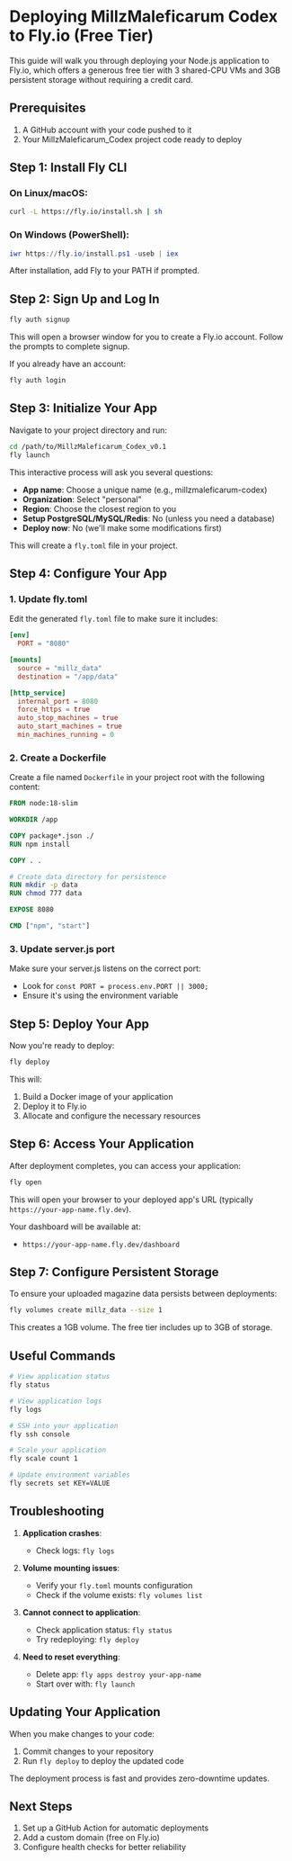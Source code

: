 # Deploying MillzMaleficarum Codex to Fly.io (Free Tier)

This guide will walk you through deploying your Node.js application to Fly.io, which offers a generous free tier with 3 shared-CPU VMs and 3GB persistent storage without requiring a credit card.

## Prerequisites

1. A GitHub account with your code pushed to it
2. Your MillzMaleficarum_Codex project code ready to deploy

## Step 1: Install Fly CLI

### On Linux/macOS:
```bash
curl -L https://fly.io/install.sh | sh
```

### On Windows (PowerShell):
```powershell
iwr https://fly.io/install.ps1 -useb | iex
```

After installation, add Fly to your PATH if prompted.

## Step 2: Sign Up and Log In

```bash
fly auth signup
```

This will open a browser window for you to create a Fly.io account. Follow the prompts to complete signup.

If you already have an account:
```bash
fly auth login
```

## Step 3: Initialize Your App

Navigate to your project directory and run:

```bash
cd /path/to/MillzMaleficarum_Codex_v0.1
fly launch
```

This interactive process will ask you several questions:
- **App name**: Choose a unique name (e.g., millzmaleficarum-codex)
- **Organization**: Select "personal"
- **Region**: Choose the closest region to you
- **Setup PostgreSQL/MySQL/Redis**: No (unless you need a database)
- **Deploy now**: No (we'll make some modifications first)

This will create a `fly.toml` file in your project.

## Step 4: Configure Your App

### 1. Update fly.toml

Edit the generated `fly.toml` file to make sure it includes:

```toml
[env]
  PORT = "8080"

[mounts]
  source = "millz_data"
  destination = "/app/data"

[http_service]
  internal_port = 8080
  force_https = true
  auto_stop_machines = true
  auto_start_machines = true
  min_machines_running = 0
```

### 2. Create a Dockerfile

Create a file named `Dockerfile` in your project root with the following content:

```Dockerfile
FROM node:18-slim

WORKDIR /app

COPY package*.json ./
RUN npm install

COPY . .

# Create data directory for persistence
RUN mkdir -p data
RUN chmod 777 data

EXPOSE 8080

CMD ["npm", "start"]
```

### 3. Update server.js port

Make sure your server.js listens on the correct port:
- Look for `const PORT = process.env.PORT || 3000;`
- Ensure it's using the environment variable

## Step 5: Deploy Your App

Now you're ready to deploy:

```bash
fly deploy
```

This will:
1. Build a Docker image of your application
2. Deploy it to Fly.io
3. Allocate and configure the necessary resources

## Step 6: Access Your Application

After deployment completes, you can access your application:

```bash
fly open
```

This will open your browser to your deployed app's URL (typically `https://your-app-name.fly.dev`).

Your dashboard will be available at:
- `https://your-app-name.fly.dev/dashboard`

## Step 7: Configure Persistent Storage

To ensure your uploaded magazine data persists between deployments:

```bash
fly volumes create millz_data --size 1
```

This creates a 1GB volume. The free tier includes up to 3GB of storage.

## Useful Commands

```bash
# View application status
fly status

# View application logs
fly logs

# SSH into your application
fly ssh console

# Scale your application
fly scale count 1

# Update environment variables
fly secrets set KEY=VALUE
```

## Troubleshooting

1. **Application crashes**:
   - Check logs: `fly logs`

2. **Volume mounting issues**:
   - Verify your `fly.toml` mounts configuration
   - Check if the volume exists: `fly volumes list`

3. **Cannot connect to application**:
   - Check application status: `fly status`
   - Try redeploying: `fly deploy`

4. **Need to reset everything**:
   - Delete app: `fly apps destroy your-app-name`
   - Start over with: `fly launch`

## Updating Your Application

When you make changes to your code:

1. Commit changes to your repository
2. Run `fly deploy` to deploy the updated code

The deployment process is fast and provides zero-downtime updates.

## Next Steps

1. Set up a GitHub Action for automatic deployments
2. Add a custom domain (free on Fly.io)
3. Configure health checks for better reliability